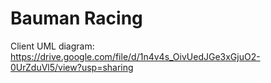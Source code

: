 # Bauman Racing

Client UML diagram: https://drive.google.com/file/d/1n4v4s_OivUedJGe3xGjuO2-0UrZduVl5/view?usp=sharing
